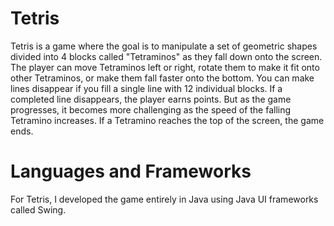 # Tetris
Tetris is a game where the goal is to manipulate a set of geometric shapes divided into 4 blocks called "Tetraminos" as they fall down onto the screen. The player can 
move Tetraminos left or right, rotate them to make it fit onto other Tetraminos, or make them fall faster onto the bottom. You can make lines disappear if you fill a 
single line with 12 individual blocks. If a completed line disappears, the player earns points. But as the game progresses, it becomes more challenging as the speed of the 
falling Tetramino increases. If a Tetramino reaches the top of the screen, the game ends.
# Languages and Frameworks
For Tetris, I developed the game entirely in Java using Java UI frameworks called Swing.
